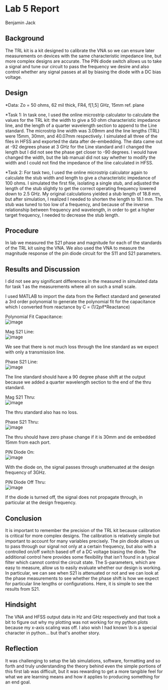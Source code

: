 # Lab 5 Report
Benjamin Jack

## Background
The TRL kit is a kit designed to calibrate the VNA so we can ensure later measurements on devices with the same characteristic impedance line, but more complex designs
are accurate. The PIN diode switch allows us to take a signal and tune our circuit to pass the frequency we desire and also control whether any signal passes at all by
biasing the diode with a DC bias voltage.

## Design
*Data:
Zo = 50 ohms, 62 mil thick, FR4, f[1,5] GHz, 15mm ref. plane

*Task 1:
In task one, I used the online microstrip calculator to calculate the values for the TRL kit: the width to give a 50 ohm characteristic impedance line, and the length
of a quarter wavelength section to append to the Line standard. The microstrip line width was 3.09mm and the line lengths (TRL) were 15mm, 30mm, and 40.07mm respectively.
I simulated all three of the files in HFSS and exported the data after de-embedding. The data came out at -92 degrees phase at 3 GHz for the Line standard
and I changed the length but I did not see the phase get closer to -90 degrees. I would have changed the width, but the lab manual did not say whether to modify
the width and I could not find the impedance of the line calculated in HFSS. 

*Task 2:
For task two, I used the online microstrip calculator again to calculate the stub width and length to give a characteristic impedance of 100 ohms. I simulated the first 
file, isolating a single stub, and adjusted the length of the stub slightly to get the correct operating frequency lowered down to 2.5 GHz. My original calculations yielded a stub
length of 18.8 mm, but after simulation, I realized I needed to shorten the length to 18.1 mm. The stub was tuned to too low of a frequency, and because of the inverse relationship
between frequency and wavelength, in order to get a higher target frequency, I needed to decrease the stub length.

## Procedure
In lab we measured the S21 phase and magnitude for each of the standards of the TRL kit using the VNA. We also used the VNA to measure the magnitude response of the pin diode circuit
for the S11 and S21 parameters.

## Results and Discussion

I did not see any significant differences in the measured in simulated data for task 1 as the measurements where all on such a small scale.

I used MATLAB to import the data from the Reflect standard and generated a 3rd order polynomial to generate the polynomial fit for the capacitance
which I converted from reactance by C = (1/2*pi*f*Reactance)

Polynomial Fit Capacitance: <br>
![image](https://github.com/CourseReps/ECEN452-Spring2016/blob/master/Students/Benejack/Lab5/Cap.png)<br>

Mag S21 Line: <br>
![image](https://github.com/CourseReps/ECEN452-Spring2016/blob/master/Students/Benejack/Lab5/S21_Line_Mag.png)<br>

We see that there is not much loss through the line standard as we expect with only a transmission line.

Phase S21 Line: <br>
![image](https://github.com/CourseReps/ECEN452-Spring2016/blob/master/Students/Benejack/Lab5/S21_Line_Phase.png) <br>

The line standard should have a 90 degree phase shift at the output because we added a quarter wavelength section to the end of the thru standard.

Mag S21 Thru: <br>
![image](https://github.com/CourseReps/ECEN452-Spring2016/blob/master/Students/Benejack/Lab5/S21_Thru_Mag.png) <br>

The thru standard also has no loss.

Phase S21 Thru: <br>
![image](https://github.com/CourseReps/ECEN452-Spring2016/blob/master/Students/Benejack/Lab5/S21_Thru_Phase.png)<br>

The thru should have zero phase change if it is 30mm and de embedded 15mm from each port.

PIN Diode On: <br>
![image](https://github.com/CourseReps/ECEN452-Spring2016/blob/master/Students/Benejack/Lab5/PIN_On.png)<br>

With the diode on, the signal passes through unattenuated at the design frequency of 3GHz.

PIN Diode Off Thru: <br>
![image](https://github.com/CourseReps/ECEN452-Spring2016/blob/master/Students/Benejack/Lab5/PIN_Off.png)<br>

If the diode is turned off, the signal does not propagate through, in particular at the design frequency.

## Conclusion
It is important to remember the precision of the TRL kit because calibration is critical for more complex designs. The calibration is relatively simple but important to account for many variables precisely. The pin diode allows us to pass through our signal not only at a certain frequency, but also with a controlled on/off switch based off of a DC voltage biasing the diode. The additional control here provides some flexibility that isn't found in a typical filter which cannot control the circuit state. The S-parameters, which are easy to measure, allow us to easily evaluate whether our design is working. In particular, we can see when S21 is attenuated or not and we can look at the phase measurements to see whether the phase shift is how we expect for particular line lengths or configurations. Here, it is simple to see the results from S21.

## Hindsight
The VNA and HFSS output data in Hz and GHz respectively and that took a bit to figure out why my plotting was not working for my python plots because my x-axis scaling was off.
I also wish I had known \b is a special character in python... but that's another story.

## Reflection
It was challenging to setup the lab simulations, software, formatting and so forth and truly understanding the theory behind even the simple portions of this first lab
was difficult, but it was rewarding to get a more tangible feel for what we are learning means and how it applies to producing something for an end goal.
